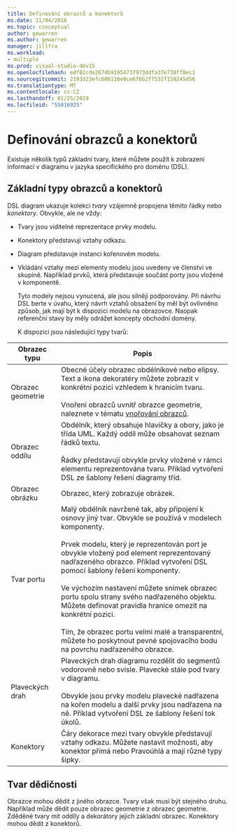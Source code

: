 ```yaml
---
title: Definování obrazců a konektorů
ms.date: 11/04/2016
ms.topic: conceptual
author: gewarren
ms.author: gewarren
manager: jillfra
ms.workload:
- multiple
ms.prod: visual-studio-dev15
ms.openlocfilehash: edf82cde2674b91954737973ddfa37e738ff8ec1
ms.sourcegitcommit: 2193323efc608118e0ce6f6b2ff532f158245d56
ms.translationtype: MT
ms.contentlocale: cs-CZ
ms.lasthandoff: 01/25/2019
ms.locfileid: "55016925"
---
```

# <a name="defining-shapes-and-connectors"></a>Definování obrazců a konektorů
Existuje několik typů základní tvary, které můžete použít k zobrazení informací v diagramu v jazyka specifického pro doménu (DSL).

##  <a name="shapeTypes"></a> Základní typy obrazců a konektorů
 DSL diagram ukazuje kolekci *tvary* vzájemně propojena těmito řádky nebo *konektory*.  Obvykle, ale ne vždy:

- Tvary jsou viditelné reprezentace prvky modelu.

- Konektory představují vztahy odkazu.

- Diagram představuje instanci kořenovém modelu.

- Vkládání vztahy mezi elementy modelu jsou uvedeny ve členství ve skupině. Například prvků, která představuje součást porty jsou vložené v komponentě.

  Tyto modely nejsou vynucená, ale jsou silněji podporovány. Při návrhu DSL berte v úvahu, který návrh vztahů obsažení by měl být ovlivněno způsob, jak mají být k dispozici modelu na obrazovce. Naopak referenční stavy by měly odrážet koncepty obchodní domény.

  K dispozici jsou následující typy tvarů:

|Obrazec typu|Popis|
|-|-|
|Obrazec geometrie|Obecné účely obrazec obdélníkové nebo elipsy. Text a ikona dekoratéry můžete zobrazit v konkrétní pozici vzhledem k hranicím tvaru.<br /><br /> Vnoření obrazců uvnitř obrazce geometrie, naleznete v tématu [vnořování obrazců](../modeling/nesting-shapes.md).|
|Obrazec oddílu|Obdélník, který obsahuje hlavičky a obory, jako je třída UML. Každý oddíl může obsahovat seznam řádků textu.<br /><br /> Řádky představují obvykle prvky vložené v rámci elementu reprezentována tvaru. Příklad vytvoření DSL ze šablony řešení diagramy tříd.|
|Obrazec obrázku|Obrazec, který zobrazuje obrázek.|
|Tvar portu|Malý obdélník navržené tak, aby připojení k osnovy jiný tvar. Obvykle se používá v modelech komponenty.<br /><br /> Prvek modelu, který je reprezentován port je obvykle vložený pod element reprezentovaný nadřazeného obrazce. Příklad vytvoření DSL pomocí šablony řešení komponenty.<br /><br /> Ve výchozím nastavení můžete snímek obrazec portu spolu strany svého nadřazeného objektu. Můžete definovat pravidla hranice omezit na konkrétní pozici.<br /><br /> Tím, že obrazec portu velmi malé a transparentní, můžete ho poskytnout pevné spojovacího bodu na povrchu nadřazeného obrazce.|
|Plaveckých drah|Plaveckých drah diagramu rozdělit do segmentů vodorovně nebo svisle. Plavecké stále pod tvary v diagramu.<br /><br /> Obvykle jsou prvky modelu plavecké nadřazena na kořen modelu a další prvky jsou nadřazena na ně. Příklad vytvoření DSL ze šablony řešení tok úkolů.|
|Konektory|Čáry dekorace mezi tvary obvykle představují vztahy odkazu. Můžete nastavit možnosti, aby konektor přímá nebo Pravoúhlá a mají různé typy šipky.|

##  <a name="shapeInheritance"></a> Tvar dědičnosti
 Obrazce mohou dědit z jiného obrazce. Tvary však musí být stejného druhu. Například může dědit pouze obrazec geometrie z obrazec geometrie. Zděděné tvary mít oddíly a dekorátory jejich základní obrazec. Konektory mohou dědit z konektorů.